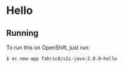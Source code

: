 # Hello



## Running

To run this on OpenShift, just run:

```bash
$ oc new-app fabric8/s2i-java:2.0.0~hello
```
